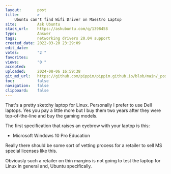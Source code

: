 ```yaml
---
layout:       post
title:        >
    Ubuntu can't find Wifi Driver on Maestro Laptop
site:         Ask Ubuntu
stack_url:    https://askubuntu.com/q/1398458
type:         Answer
tags:         networking drivers 20.04 support
created_date: 2022-03-20 23:29:09
edit_date:    
votes:        "2 "
favorites:    
views:        "0 "
accepted:     
uploaded:     2024-08-06 16:59:38
git_md_url:   https://github.com/pippim/pippim.github.io/blob/main/_posts/2022/2022-03-20-Ubuntu-can_t-find-Wifi-Driver-on-Maestro-Laptop.md
toc:          false
navigation:   false
clipboard:    false
---
```


That's a pretty sketchy laptop for Linux. Personally I prefer to use Dell laptops. Yes you pay a little more but I buy them two years after they were top-of-the-line and buy the gaming models.

The first specification that raises an eyebrow with your laptop is this:

- Microsoft Windows 10 Pro Education

Really there should be some sort of vetting process for a retailer to sell MS special licenses like this.

Obviously such a retailer on thin margins is not going to test the laptop for Linux in general and, Ubuntu specifically.

